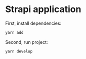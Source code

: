 # Strapi application

First, install dependencies:

```bash
yarn add
```

Second, run project:

```
yarn develop
```
